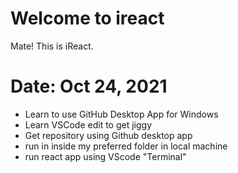 # Welcome to ireact
Mate! This is iReact.

# Date: Oct 24, 2021

* Learn to use GitHub Desktop App for Windows
* Learn VSCode edit to get jiggy
* Get repository using Github desktop app
* run in inside my preferred folder in local machine
* run react app using VScode "Terminal"

